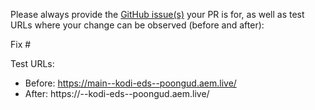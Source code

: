 Please always provide the [GitHub issue(s)](../issues) your PR is for, as well as test URLs where your change can be observed (before and after):

Fix #<gh-issue-id>

Test URLs:
- Before: https://main--kodi-eds--poongud.aem.live/
- After: https://<branch>--kodi-eds--poongud.aem.live/
